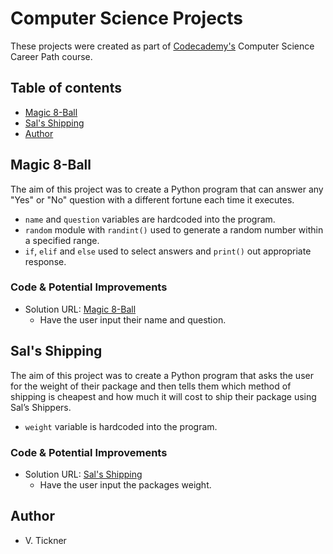 # Computer Science Projects

These projects were created as part of [Codecademy's](https://www.codecademy.com) Computer Science Career Path course.

## Table of contents

- [Magic 8-Ball](#magic-8-ball)
- [Sal's Shipping](#sals-shipping)
- [Author](#author)

## Magic 8-Ball

The aim of this project was to create a Python program that can answer any "Yes" or "No" question with a different fortune each time it executes.

- `name` and `question` variables are hardcoded into the program.
- `random` module with `randint()` used to generate a random number within a specified range.
- `if`, `elif` and `else` used to select answers and `print()` out appropriate response.

### Code & Potential Improvements

- Solution URL: [Magic 8-Ball](./magic-8.py)
  - Have the user input their name and question.

## Sal's Shipping

The aim of this project was to create a Python program that asks the user for the weight of their package and then tells them which method of shipping is cheapest and how much it will cost to ship their package using Sal’s Shippers.

- `weight` variable is hardcoded into the program.

### Code & Potential Improvements

- Solution URL: [Sal's Shipping](./shipping.py)
  - Have the user input the packages weight.

## Author

- V. Tickner

